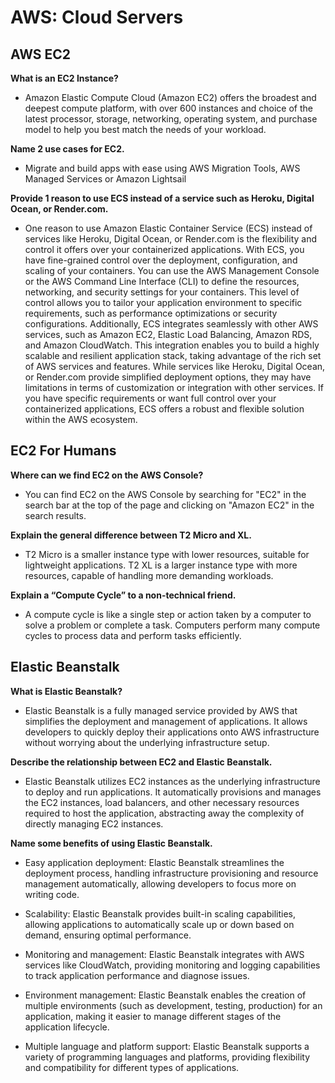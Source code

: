 # AWS: Cloud Servers

## AWS EC2

**What is an EC2 Instance?**

- Amazon Elastic Compute Cloud (Amazon EC2) offers the broadest and deepest compute platform, with over 600 instances and choice of the latest processor, storage, networking, operating system, and purchase model to help you best match the needs of your workload.

**Name 2 use cases for EC2.**

- Migrate and build apps with ease using AWS Migration Tools, AWS Managed Services or Amazon Lightsail

**Provide 1 reason to use ECS instead of a service such as Heroku, Digital Ocean, or Render.com.**

- One reason to use Amazon Elastic Container Service (ECS) instead of services like Heroku, Digital Ocean, or Render.com is the flexibility and control it offers over your containerized applications. With ECS, you have fine-grained control over the deployment, configuration, and scaling of your containers. You can use the AWS Management Console or the AWS Command Line Interface (CLI) to define the resources, networking, and security settings for your containers. This level of control allows you to tailor your application environment to specific requirements, such as performance optimizations or security configurations. Additionally, ECS integrates seamlessly with other AWS services, such as Amazon EC2, Elastic Load Balancing, Amazon RDS, and Amazon CloudWatch. This integration enables you to build a highly scalable and resilient application stack, taking advantage of the rich set of AWS services and features. While services like Heroku, Digital Ocean, or Render.com provide simplified deployment options, they may have limitations in terms of customization or integration with other services. If you have specific requirements or want full control over your containerized applications, ECS offers a robust and flexible solution within the AWS ecosystem.

## EC2 For Humans

**Where can we find EC2 on the AWS Console?**

- You can find EC2 on the AWS Console by searching for "EC2" in the search bar at the top of the page and clicking on "Amazon EC2" in the search results.


**Explain the general difference between T2 Micro and XL.**

- T2 Micro is a smaller instance type with lower resources, suitable for lightweight applications. T2 XL is a larger instance type with more resources, capable of handling more demanding workloads.

**Explain a “Compute Cycle” to a non-technical friend.**

- A compute cycle is like a single step or action taken by a computer to solve a problem or complete a task. Computers perform many compute cycles to process data and perform tasks efficiently.

## Elastic Beanstalk

**What is Elastic Beanstalk?**

- Elastic Beanstalk is a fully managed service provided by AWS that simplifies the deployment and management of applications. It allows developers to quickly deploy their applications onto AWS infrastructure without worrying about the underlying infrastructure setup.

**Describe the relationship between EC2 and Elastic Beanstalk.**

- Elastic Beanstalk utilizes EC2 instances as the underlying infrastructure to deploy and run applications. It automatically provisions and manages the EC2 instances, load balancers, and other necessary resources required to host the application, abstracting away the complexity of directly managing EC2 instances.

**Name some benefits of using Elastic Beanstalk.**

- Easy application deployment: Elastic Beanstalk streamlines the deployment process, handling infrastructure provisioning and resource management automatically, allowing developers to focus more on writing code.

- Scalability: Elastic Beanstalk provides built-in scaling capabilities, allowing applications to automatically scale up or down based on demand, ensuring optimal performance.

- Monitoring and management: Elastic Beanstalk integrates with AWS services like CloudWatch, providing monitoring and logging capabilities to track application performance and diagnose issues.

- Environment management: Elastic Beanstalk enables the creation of multiple environments (such as development, testing, production) for an application, making it easier to manage different stages of the application lifecycle.

- Multiple language and platform support: Elastic Beanstalk supports a variety of programming languages and platforms, providing flexibility and compatibility for different types of applications.